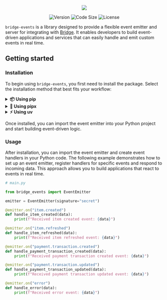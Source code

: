 <div align="center">
  <img src="https://github.com/user-attachments/assets/933780a4-7e5c-4730-bd8b-6bfc83ead5f1" />
</div>

<div align="center">

![Version](https://img.shields.io/pypi/v/bridge-events?style=for-the-badge&colorA=4c566a&colorB=5382a1&logo=pypi&logoColor=white)
![Code Size](https://img.shields.io/github/languages/code-size/julienbenac/bridge-events?style=for-the-badge&colorA=4c566a&colorB=ebcb8b&logo=github&logoColor=white)
![License](https://img.shields.io/github/license/julienbenac/bridge-events?style=for-the-badge&colorA=4c566a&colorB=a3be8c)

</div>

`bridge-events` is a library designed to provide a flexible event emitter and server for integrating with [Bridge](https://www.bridgeapi.io). It enables developers to build event-driven applications and services that can easily handle and emit custom events in real time.

## Getting started

### Installation

To begin using `bridge-events`, you first need to install the package. Select the installation method that best fits your workflow:

<details>
  <summary><strong>📦 Using pip</strong></summary>

```bash
pip install bridge-events
```

</details>

<details>
  <summary><strong>🚀 Using pipx</strong></summary>

```bash
pipx install bridge-events
```

</details>

<details>
  <summary><strong>⚡ Using uv</strong></summary>

```bash
uv add bridge-events
```

</details>

Once installed, you can import the event emitter into your Python project and start building event-driven logic.

### Usage

After installation, you can import the event emitter and create event handlers in your Python code. The following example demonstrates how to set up an event emitter, register handlers for specific events and respond to incoming data. This approach allows you to build applications that react to events in real time.

```python
# main.py

from bridge_events import EventEmitter

emitter = EventEmitter(signature="secret")

@emitter.on("item.created")
def handle_item_created(data):
    print(f"Received item created event: {data}")

@emitter.on("item.refreshed")
def handle_item_refreshed(data):
    print(f"Received item refreshed event: {data}")

@emitter.on("payment.transaction.created")
def handle_payment_transaction_created(data):
    print(f"Received payment transaction created event: {data}")

@emitter.on("payment.transaction.updated")
def handle_payment_transaction_updated(data):
    print(f"Received payment transaction updated event: {data}")

@emitter.on("error")
def handle_error(data):
    print(f"Received error event: {data}")
```
